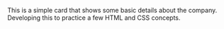 This is a simple card that shows some basic details about the company. Developing this to practice a few HTML and CSS concepts.
